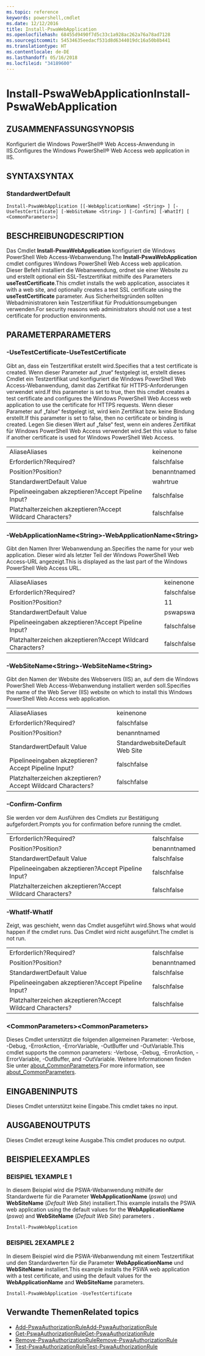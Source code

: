 ```yaml
---
ms.topic: reference
keywords: powershell,cmdlet
ms.date: 12/12/2016
title: Install-PswaWebApplication
ms.openlocfilehash: 68455d9490f7d5c33c1a928ac262a76a78ad7128
ms.sourcegitcommit: 54534635eedacf531d8d6344019dc16a50b8b441
ms.translationtype: HT
ms.contentlocale: de-DE
ms.lasthandoff: 05/16/2018
ms.locfileid: "34189600"
---
```

# <a name="install-pswawebapplication"></a><span data-ttu-id="ae1b8-103">Install-PswaWebApplication</span><span class="sxs-lookup"><span data-stu-id="ae1b8-103">Install-PswaWebApplication</span></span>

## <a name="synopsis"></a><span data-ttu-id="ae1b8-104">ZUSAMMENFASSUNG</span><span class="sxs-lookup"><span data-stu-id="ae1b8-104">SYNOPSIS</span></span>

<span data-ttu-id="ae1b8-105">Konfiguriert die Windows PowerShell® Web Access-Anwendung in IIS.</span><span class="sxs-lookup"><span data-stu-id="ae1b8-105">Configures the Windows PowerShell® Web Access web application in IIS.</span></span>

## <a name="syntax"></a><span data-ttu-id="ae1b8-106">SYNTAX</span><span class="sxs-lookup"><span data-stu-id="ae1b8-106">SYNTAX</span></span>

### <a name="default"></a><span data-ttu-id="ae1b8-107">Standardwert</span><span class="sxs-lookup"><span data-stu-id="ae1b8-107">Default</span></span>
```
Install-PswaWebApplication [[-WebApplicationName] <String> ] [-UseTestCertificate] [-WebSiteName <String> ] [-Confirm] [-WhatIf] [ <CommonParameters>]
```

## <a name="description"></a><span data-ttu-id="ae1b8-108">BESCHREIBUNG</span><span class="sxs-lookup"><span data-stu-id="ae1b8-108">DESCRIPTION</span></span>

<span data-ttu-id="ae1b8-109">Das Cmdlet **Install-PswaWebApplication** konfiguriert die Windows PowerShell Web Access-Webanwendung.</span><span class="sxs-lookup"><span data-stu-id="ae1b8-109">The **Install-PswaWebApplication** cmdlet configures Windows PowerShell Web Access web application.</span></span> <span data-ttu-id="ae1b8-110">Dieser Befehl installiert die Webanwendung, ordnet sie einer Website zu und erstellt optional ein SSL-Testzertifikat mithilfe des Parameters **useTestCertificate**.</span><span class="sxs-lookup"><span data-stu-id="ae1b8-110">This cmdlet installs the web application, associates it with a web site, and optionally creates a test SSL certificate using the **useTestCertificate** parameter.</span></span> <span data-ttu-id="ae1b8-111">Aus Sicherheitsgründen sollten Webadministratoren kein Testzertifikat für Produktionsumgebungen verwenden.</span><span class="sxs-lookup"><span data-stu-id="ae1b8-111">For security reasons web administrators should not use a test certificate for production environments.</span></span>

## <a name="parameters"></a><span data-ttu-id="ae1b8-112">PARAMETER</span><span class="sxs-lookup"><span data-stu-id="ae1b8-112">PARAMETERS</span></span>

### <a name="-usetestcertificate"></a><span data-ttu-id="ae1b8-113">-UseTestCertificate</span><span class="sxs-lookup"><span data-stu-id="ae1b8-113">-UseTestCertificate</span></span>

<span data-ttu-id="ae1b8-114">Gibt an, dass ein Testzertifikat erstellt wird.</span><span class="sxs-lookup"><span data-stu-id="ae1b8-114">Specifies that a test certificate is created.</span></span> <span data-ttu-id="ae1b8-115">Wenn dieser Parameter auf „true“ festgelegt ist, erstellt dieses Cmdlet ein Testzertifikat und konfiguriert die Windows PowerShell Web Access-Webanwendung, damit das Zertifikat für HTTPS-Anforderungen verwendet wird.</span><span class="sxs-lookup"><span data-stu-id="ae1b8-115">If this parameter is set to true, then this cmdlet creates a test certificate and configures the Windows PowerShell Web Access web application to use the certificate for HTTPS requests.</span></span> <span data-ttu-id="ae1b8-116">Wenn dieser Parameter auf „false“ festgelegt ist, wird kein Zertifikat bzw. keine Bindung erstellt.</span><span class="sxs-lookup"><span data-stu-id="ae1b8-116">If this parameter is set to false, then no certificate or binding is created.</span></span> <span data-ttu-id="ae1b8-117">Legen Sie diesen Wert auf „false“ fest, wenn ein anderes Zertifikat für Windows PowerShell Web Access verwendet wird.</span><span class="sxs-lookup"><span data-stu-id="ae1b8-117">Set this value to false if another certificate is used for Windows PowerShell Web Access.</span></span>

|||
|-|-|
| <span data-ttu-id="ae1b8-118">Aliase</span><span class="sxs-lookup"><span data-stu-id="ae1b8-118">Aliases</span></span>                              | <span data-ttu-id="ae1b8-119">keine</span><span class="sxs-lookup"><span data-stu-id="ae1b8-119">none</span></span>                                 |
| <span data-ttu-id="ae1b8-120">Erforderlich?</span><span class="sxs-lookup"><span data-stu-id="ae1b8-120">Required?</span></span>                            | <span data-ttu-id="ae1b8-121">falsch</span><span class="sxs-lookup"><span data-stu-id="ae1b8-121">false</span></span>                                |
| <span data-ttu-id="ae1b8-122">Position?</span><span class="sxs-lookup"><span data-stu-id="ae1b8-122">Position?</span></span>                            | <span data-ttu-id="ae1b8-123">benannt</span><span class="sxs-lookup"><span data-stu-id="ae1b8-123">named</span></span>                                |
| <span data-ttu-id="ae1b8-124">Standardwert</span><span class="sxs-lookup"><span data-stu-id="ae1b8-124">Default Value</span></span>                        | <span data-ttu-id="ae1b8-125">wahr</span><span class="sxs-lookup"><span data-stu-id="ae1b8-125">true</span></span>                                 |
| <span data-ttu-id="ae1b8-126">Pipelineeingaben akzeptieren?</span><span class="sxs-lookup"><span data-stu-id="ae1b8-126">Accept Pipeline Input?</span></span>               | <span data-ttu-id="ae1b8-127">falsch</span><span class="sxs-lookup"><span data-stu-id="ae1b8-127">false</span></span>                                |
| <span data-ttu-id="ae1b8-128">Platzhalterzeichen akzeptieren?</span><span class="sxs-lookup"><span data-stu-id="ae1b8-128">Accept Wildcard Characters?</span></span>          | <span data-ttu-id="ae1b8-129">falsch</span><span class="sxs-lookup"><span data-stu-id="ae1b8-129">false</span></span>                                |

### <a name="-webapplicationnameltstringgt"></a><span data-ttu-id="ae1b8-130">-WebApplicationName&lt;String&gt;</span><span class="sxs-lookup"><span data-stu-id="ae1b8-130">-WebApplicationName&lt;String&gt;</span></span>

<span data-ttu-id="ae1b8-131">Gibt den Namen Ihrer Webanwendung an.</span><span class="sxs-lookup"><span data-stu-id="ae1b8-131">Specifies the name for your web application.</span></span> <span data-ttu-id="ae1b8-132">Dieser wird als letzter Teil der Windows PowerShell Web Access-URL angezeigt.</span><span class="sxs-lookup"><span data-stu-id="ae1b8-132">This is displayed as the last part of the Windows PowerShell Web Access URL.</span></span>

|||
|-|-|
| <span data-ttu-id="ae1b8-133">Aliase</span><span class="sxs-lookup"><span data-stu-id="ae1b8-133">Aliases</span></span>                              | <span data-ttu-id="ae1b8-134">keine</span><span class="sxs-lookup"><span data-stu-id="ae1b8-134">none</span></span>                                 |
| <span data-ttu-id="ae1b8-135">Erforderlich?</span><span class="sxs-lookup"><span data-stu-id="ae1b8-135">Required?</span></span>                            | <span data-ttu-id="ae1b8-136">falsch</span><span class="sxs-lookup"><span data-stu-id="ae1b8-136">false</span></span>                                |
| <span data-ttu-id="ae1b8-137">Position?</span><span class="sxs-lookup"><span data-stu-id="ae1b8-137">Position?</span></span>                            | <span data-ttu-id="ae1b8-138">1</span><span class="sxs-lookup"><span data-stu-id="ae1b8-138">1</span></span>                                    |
| <span data-ttu-id="ae1b8-139">Standardwert</span><span class="sxs-lookup"><span data-stu-id="ae1b8-139">Default Value</span></span>                        | <span data-ttu-id="ae1b8-140">pswa</span><span class="sxs-lookup"><span data-stu-id="ae1b8-140">pswa</span></span>                                 |
| <span data-ttu-id="ae1b8-141">Pipelineeingaben akzeptieren?</span><span class="sxs-lookup"><span data-stu-id="ae1b8-141">Accept Pipeline Input?</span></span>               | <span data-ttu-id="ae1b8-142">falsch</span><span class="sxs-lookup"><span data-stu-id="ae1b8-142">false</span></span>                                |
| <span data-ttu-id="ae1b8-143">Platzhalterzeichen akzeptieren?</span><span class="sxs-lookup"><span data-stu-id="ae1b8-143">Accept Wildcard Characters?</span></span>          | <span data-ttu-id="ae1b8-144">falsch</span><span class="sxs-lookup"><span data-stu-id="ae1b8-144">false</span></span>                                |

### <a name="-websitenameltstringgt"></a><span data-ttu-id="ae1b8-145">-WebSiteName&lt;String&gt;</span><span class="sxs-lookup"><span data-stu-id="ae1b8-145">-WebSiteName&lt;String&gt;</span></span>

<span data-ttu-id="ae1b8-146">Gibt den Namen der Website des Webservers (IIS) an, auf dem die Windows PowerShell Web Access-Webanwendung installiert werden soll.</span><span class="sxs-lookup"><span data-stu-id="ae1b8-146">Specifies the name of the Web Server (IIS) website on which to install this Windows PowerShell Web Access web application.</span></span>

|||
|-|-|
| <span data-ttu-id="ae1b8-147">Aliase</span><span class="sxs-lookup"><span data-stu-id="ae1b8-147">Aliases</span></span>                              | <span data-ttu-id="ae1b8-148">keine</span><span class="sxs-lookup"><span data-stu-id="ae1b8-148">none</span></span>                                 |
| <span data-ttu-id="ae1b8-149">Erforderlich?</span><span class="sxs-lookup"><span data-stu-id="ae1b8-149">Required?</span></span>                            | <span data-ttu-id="ae1b8-150">falsch</span><span class="sxs-lookup"><span data-stu-id="ae1b8-150">false</span></span>                                |
| <span data-ttu-id="ae1b8-151">Position?</span><span class="sxs-lookup"><span data-stu-id="ae1b8-151">Position?</span></span>                            | <span data-ttu-id="ae1b8-152">benannt</span><span class="sxs-lookup"><span data-stu-id="ae1b8-152">named</span></span>                                |
| <span data-ttu-id="ae1b8-153">Standardwert</span><span class="sxs-lookup"><span data-stu-id="ae1b8-153">Default Value</span></span>                        | <span data-ttu-id="ae1b8-154">Standardwebsite</span><span class="sxs-lookup"><span data-stu-id="ae1b8-154">Default Web Site</span></span>                     |
| <span data-ttu-id="ae1b8-155">Pipelineeingaben akzeptieren?</span><span class="sxs-lookup"><span data-stu-id="ae1b8-155">Accept Pipeline Input?</span></span>               | <span data-ttu-id="ae1b8-156">falsch</span><span class="sxs-lookup"><span data-stu-id="ae1b8-156">false</span></span>                                |
| <span data-ttu-id="ae1b8-157">Platzhalterzeichen akzeptieren?</span><span class="sxs-lookup"><span data-stu-id="ae1b8-157">Accept Wildcard Characters?</span></span>          | <span data-ttu-id="ae1b8-158">falsch</span><span class="sxs-lookup"><span data-stu-id="ae1b8-158">false</span></span>                                |

### <a name="-confirm"></a><span data-ttu-id="ae1b8-159">-Confirm</span><span class="sxs-lookup"><span data-stu-id="ae1b8-159">-Confirm</span></span>

<span data-ttu-id="ae1b8-160">Sie werden vor dem Ausführen des Cmdlets zur Bestätigung aufgefordert.</span><span class="sxs-lookup"><span data-stu-id="ae1b8-160">Prompts you for confirmation before running the cmdlet.</span></span>

|||
|-|-|
| <span data-ttu-id="ae1b8-161">Erforderlich?</span><span class="sxs-lookup"><span data-stu-id="ae1b8-161">Required?</span></span>                            | <span data-ttu-id="ae1b8-162">falsch</span><span class="sxs-lookup"><span data-stu-id="ae1b8-162">false</span></span>                                |
| <span data-ttu-id="ae1b8-163">Position?</span><span class="sxs-lookup"><span data-stu-id="ae1b8-163">Position?</span></span>                            | <span data-ttu-id="ae1b8-164">benannt</span><span class="sxs-lookup"><span data-stu-id="ae1b8-164">named</span></span>                                |
| <span data-ttu-id="ae1b8-165">Standardwert</span><span class="sxs-lookup"><span data-stu-id="ae1b8-165">Default Value</span></span>                        | <span data-ttu-id="ae1b8-166">falsch</span><span class="sxs-lookup"><span data-stu-id="ae1b8-166">false</span></span>                                |
| <span data-ttu-id="ae1b8-167">Pipelineeingaben akzeptieren?</span><span class="sxs-lookup"><span data-stu-id="ae1b8-167">Accept Pipeline Input?</span></span>               | <span data-ttu-id="ae1b8-168">falsch</span><span class="sxs-lookup"><span data-stu-id="ae1b8-168">false</span></span>                                |
| <span data-ttu-id="ae1b8-169">Platzhalterzeichen akzeptieren?</span><span class="sxs-lookup"><span data-stu-id="ae1b8-169">Accept Wildcard Characters?</span></span>          | <span data-ttu-id="ae1b8-170">falsch</span><span class="sxs-lookup"><span data-stu-id="ae1b8-170">false</span></span>                                |

### <a name="-whatif"></a><span data-ttu-id="ae1b8-171">-WhatIf</span><span class="sxs-lookup"><span data-stu-id="ae1b8-171">-WhatIf</span></span>

<span data-ttu-id="ae1b8-172">Zeigt, was geschieht, wenn das Cmdlet ausgeführt wird.</span><span class="sxs-lookup"><span data-stu-id="ae1b8-172">Shows what would happen if the cmdlet runs.</span></span>
<span data-ttu-id="ae1b8-173">Das Cmdlet wird nicht ausgeführt.</span><span class="sxs-lookup"><span data-stu-id="ae1b8-173">The cmdlet is not run.</span></span>

|||
|-|-|
| <span data-ttu-id="ae1b8-174">Erforderlich?</span><span class="sxs-lookup"><span data-stu-id="ae1b8-174">Required?</span></span>                            | <span data-ttu-id="ae1b8-175">falsch</span><span class="sxs-lookup"><span data-stu-id="ae1b8-175">false</span></span>                                |
| <span data-ttu-id="ae1b8-176">Position?</span><span class="sxs-lookup"><span data-stu-id="ae1b8-176">Position?</span></span>                            | <span data-ttu-id="ae1b8-177">benannt</span><span class="sxs-lookup"><span data-stu-id="ae1b8-177">named</span></span>                                |
| <span data-ttu-id="ae1b8-178">Standardwert</span><span class="sxs-lookup"><span data-stu-id="ae1b8-178">Default Value</span></span>                        | <span data-ttu-id="ae1b8-179">falsch</span><span class="sxs-lookup"><span data-stu-id="ae1b8-179">false</span></span>                                |
| <span data-ttu-id="ae1b8-180">Pipelineeingaben akzeptieren?</span><span class="sxs-lookup"><span data-stu-id="ae1b8-180">Accept Pipeline Input?</span></span>               | <span data-ttu-id="ae1b8-181">falsch</span><span class="sxs-lookup"><span data-stu-id="ae1b8-181">false</span></span>                                |
| <span data-ttu-id="ae1b8-182">Platzhalterzeichen akzeptieren?</span><span class="sxs-lookup"><span data-stu-id="ae1b8-182">Accept Wildcard Characters?</span></span>          | <span data-ttu-id="ae1b8-183">falsch</span><span class="sxs-lookup"><span data-stu-id="ae1b8-183">false</span></span>                                |

### <a name="ltcommonparametersgt"></a><span data-ttu-id="ae1b8-184">&lt;CommonParameters&gt;</span><span class="sxs-lookup"><span data-stu-id="ae1b8-184">&lt;CommonParameters&gt;</span></span>

<span data-ttu-id="ae1b8-185">Dieses Cmdlet unterstützt die folgenden allgemeinen Parameter: -Verbose, -Debug, -ErrorAction, -ErrorVariable, -OutBuffer und -OutVariable.</span><span class="sxs-lookup"><span data-stu-id="ae1b8-185">This cmdlet supports the common parameters: -Verbose, -Debug, -ErrorAction, -ErrorVariable, -OutBuffer, and -OutVariable.</span></span>
<span data-ttu-id="ae1b8-186">Weitere Informationen finden Sie unter [about_CommonParameters](http://go.microsoft.com/fwlink/p/?LinkID=113216).</span><span class="sxs-lookup"><span data-stu-id="ae1b8-186">For more information, see [about_CommonParameters](http://go.microsoft.com/fwlink/p/?LinkID=113216).</span></span>

## <a name="inputs"></a><span data-ttu-id="ae1b8-187">EINGABEN</span><span class="sxs-lookup"><span data-stu-id="ae1b8-187">INPUTS</span></span>

<span data-ttu-id="ae1b8-188">Dieses Cmdlet unterstützt keine Eingabe.</span><span class="sxs-lookup"><span data-stu-id="ae1b8-188">This cmdlet takes no input.</span></span>

## <a name="outputs"></a><span data-ttu-id="ae1b8-189">AUSGABEN</span><span class="sxs-lookup"><span data-stu-id="ae1b8-189">OUTPUTS</span></span>

<span data-ttu-id="ae1b8-190">Dieses Cmdlet erzeugt keine Ausgabe.</span><span class="sxs-lookup"><span data-stu-id="ae1b8-190">This cmdlet produces no output.</span></span>

## <a name="examples"></a><span data-ttu-id="ae1b8-191">BEISPIELE</span><span class="sxs-lookup"><span data-stu-id="ae1b8-191">EXAMPLES</span></span>

### <a name="example-1"></a><span data-ttu-id="ae1b8-192">BEISPIEL 1</span><span class="sxs-lookup"><span data-stu-id="ae1b8-192">EXAMPLE 1</span></span>

<span data-ttu-id="ae1b8-193">In diesem Beispiel wird die PSWA-Webanwendung mithilfe der Standardwerte für die Parameter **WebApplicationName** (*pswa*) und **WebSiteName** (*Default Web Site*) installiert.</span><span class="sxs-lookup"><span data-stu-id="ae1b8-193">This example installs the PSWA web application using the default values for the **WebApplicationName** (*pswa*) and **WebSiteName** (*Default Web Site*) parameters .</span></span>

```
Install-PswaWebApplication
```

### <a name="example-2"></a><span data-ttu-id="ae1b8-194">BEISPIEL 2</span><span class="sxs-lookup"><span data-stu-id="ae1b8-194">EXAMPLE 2</span></span>

<span data-ttu-id="ae1b8-195">In diesem Beispiel wird die PSWA-Webanwendung mit einem Testzertifikat und den Standardwerten für die Parameter **WebApplicationName** und **WebSiteName** installiert.</span><span class="sxs-lookup"><span data-stu-id="ae1b8-195">This example installs the PSWA web application with a test certificate, and using the default values for the **WebApplicationName** and **WebSiteName** parameters.</span></span>

```
Install-PswaWebApplication -UseTestCertificate
```

## <a name="related-topics"></a><span data-ttu-id="ae1b8-196">Verwandte Themen</span><span class="sxs-lookup"><span data-stu-id="ae1b8-196">Related topics</span></span>

- [<span data-ttu-id="ae1b8-197">Add-PswaAuthorizationRule</span><span class="sxs-lookup"><span data-stu-id="ae1b8-197">Add-PswaAuthorizationRule</span></span>](add-pswaauthorizationrule.md)
- [<span data-ttu-id="ae1b8-198">Get-PswaAuthorizationRule</span><span class="sxs-lookup"><span data-stu-id="ae1b8-198">Get-PswaAuthorizationRule</span></span>](get-pswaauthorizationrule.md)
- [<span data-ttu-id="ae1b8-199">Remove-PswaAuthorizationRule</span><span class="sxs-lookup"><span data-stu-id="ae1b8-199">Remove-PswaAuthorizationRule</span></span>](remove-pswaauthorizationrule.md)
- [<span data-ttu-id="ae1b8-200">Test-PswaAuthorizationRule</span><span class="sxs-lookup"><span data-stu-id="ae1b8-200">Test-PswaAuthorizationRule</span></span>](test-pswaauthorizationrule.md)